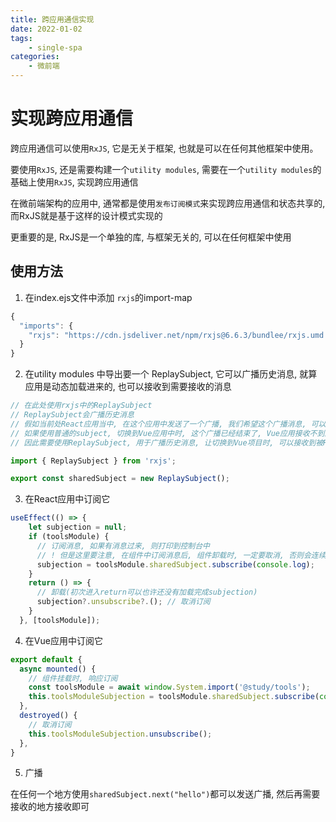 ```yaml
---
title: 跨应用通信实现
date: 2022-01-02
tags:
    - single-spa
categories:
    - 微前端
---
```


# 实现跨应用通信

跨应用通信可以使用`RxJS`, 它是无关于框架, 也就是可以在任何其他框架中使用。

要使用`RxJS`, 还是需要构建一个`utility modules`, 需要在一个`utility modules`的基础上使用`RxJS`, 实现跨应用通信

在微前端架构的应用中, 通常都是使用`发布订阅模式`来实现跨应用通信和状态共享的, 而RxJS就是基于这样的设计模式实现的

更重要的是, RxJS是一个单独的库, 与框架无关的, 可以在任何框架中使用

## 使用方法

1. 在index.ejs文件中添加 `rxjs`的import-map

```js
{
  "imports": {
    "rxjs": "https://cdn.jsdeliver.net/npm/rxjs@6.6.3/bundlee/rxjs.umd.min.js"
  }
}
```

2. 在utility modules 中导出要一个 ReplaySubject, 它可以广播历史消息, 就算应用是动态加载进来的, 也可以接收到需要接收的消息

```js
// 在此处使用rxjs中的ReplaySubject
// ReplaySubject会广播历史消息
// 假如当前处React应用当中, 在这个应用中发送了一个广播, 我们希望这个广播消息, 可以在vue中被监听
// 如果使用普通的subject, 切换到Vue应用中时, 这个广播已经结束了, Vue应用接收不到这个消息
// 因此需要使用ReplaySubject, 用于广播历史消息, 让切换到Vue项目时, 可以接收到被React发送的消息

import { ReplaySubject } from 'rxjs';

export const sharedSubject = new ReplaySubject();

```

3. 在React应用中订阅它
```js
useEffect(() => {
    let subjection = null;
    if (toolsModule) {
      // 订阅消息, 如果有消息过来, 则打印到控制台中
      // ! 但是这里要注意, 在组件中订阅消息后, 组件卸载时, 一定要取消, 否则会连续反复订阅
      subjection = toolsModule.sharedSubject.subscribe(console.log);
    }
    return () => {
      // 卸载(初次进入return可以也许还没有加载完成subjection)
      subjection?.unsubscribe?.(); // 取消订阅
    }
  }, [toolsModule]);
```
4. 在Vue应用中订阅它
```js
export default {
  async mounted() {
    // 组件挂载时, 响应订阅
    const toolsModule = await window.System.import('@study/tools');
    this.toolsModuleSubjection = toolsModule.sharedSubject.subscribe(console.log);
  },
  destroyed() {
    // 取消订阅
    this.toolsModuleSubjection.unsubscribe();
  },
}
```
5. 广播

在任何一个地方使用`sharedSubject.next("hello")`都可以发送广播, 然后再需要接收的地方接收即可
